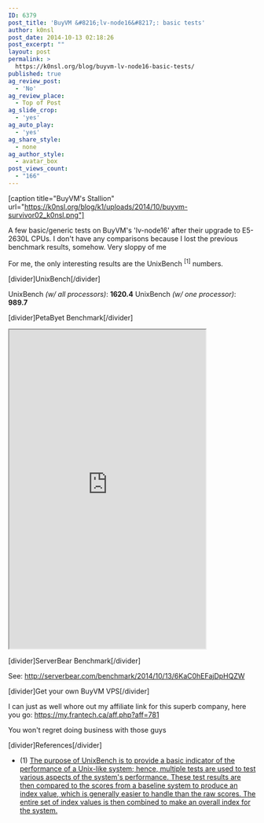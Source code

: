 ```yaml
---
ID: 6379
post_title: 'BuyVM &#8216;lv-node16&#8217;: basic tests'
author: k0nsl
post_date: 2014-10-13 02:18:26
post_excerpt: ""
layout: post
permalink: >
  https://k0nsl.org/blog/buyvm-lv-node16-basic-tests/
published: true
ag_review_post:
  - 'No'
ag_review_place:
  - Top of Post
ag_slide_crop:
  - 'yes'
ag_auto_play:
  - 'yes'
ag_share_style:
  - none
ag_author_style:
  - avatar_box
post_views_count:
  - "166"
---
```

[caption title="BuyVM's Stallion" url="https://k0nsl.org/blog/k1/uploads/2014/10/buyvm-survivor02_k0nsl.png"]

A few basic/generic tests on BuyVM's 'lv-node16' after their upgrade to E5-2630L CPUs. I don't have any comparisons because I lost the previous benchmark results, somehow. Very sloppy of me <img class='wpml_ico' alt='' src='https://k0nsl.org/blog/k1/plugins/wp-monalisa/icons/icon_crazy.gif' />

For me, the only interesting results are the UnixBench <sup>[1]</sup> numbers.

[divider]UnixBench[/divider]

UnixBench <i>(w/ all processors)</i>: <strong>1620.4</strong>
UnixBench <i>(w/ one processor)</i>: <strong>989.7</strong>

[divider]PetaByet Benchmark[/divider]

<iframe src="https://www.petabyet.com/embed/2014-10-13-4425615edba77e6aa06b05e54e12519d/?style=default" width="400" height="650" seamless></iframe>

[divider]ServerBear Benchmark[/divider]

See: <a href="http://serverbear.com/benchmark/2014/10/13/6KaC0hEFajDpHQZW" title="ServerBear Benchmark Results" target="_blank">http://serverbear.com/benchmark/2014/10/13/6KaC0hEFajDpHQZW</a>

[divider]Get your own BuyVM VPS[/divider]

I can just as well whore out my affiliate link for this superb company, here you go: <a href="https://my.frantech.ca/aff.php?aff=781" title="BuyVM/FranTech Solutions" target="_blank">https://my.frantech.ca/aff.php?aff=781</a>

You won't regret doing business with those guys <img class='wpml_ico' alt='' src='https://k0nsl.org/blog/k1/plugins/wp-monalisa/icons/icon_thumbup.gif' />

[divider]References[/divider]

<ul class="list-2">
<li>(1) <a href="https://code.google.com/p/byte-unixbench/" target="_blank">The purpose of UnixBench is to provide a basic indicator of the performance of a Unix-like system; hence, multiple tests are used to test various aspects of the system's performance. These test results are then compared to the scores from a baseline system to produce an index value, which is generally easier to handle than the raw scores. The entire set of index values is then combined to make an overall index for the system.</a></li>
</ul>